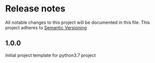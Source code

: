# Release notes
All notable changes to this project will be documented in this file. This project adheres to
[Semantic Versioning][Semantic Versioning]

## 1.0.0
Initial project template for python3.7 project


[Semantic Versioning]: http://semver.org
